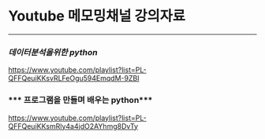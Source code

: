 ﻿# Youtube 메모밍채널 강의자료
----------------------

### ***데이터분석을위한 python***
https://www.youtube.com/playlist?list=PL-QFFQeuiKKsvRLFeOgu594EmqdM-9ZBI


### *** 프로그램을 만들며 배우는 python***
https://www.youtube.com/playlist?list=PL-QFFQeuiKKsmRly4a4jdO2AYhmg8DvTy

